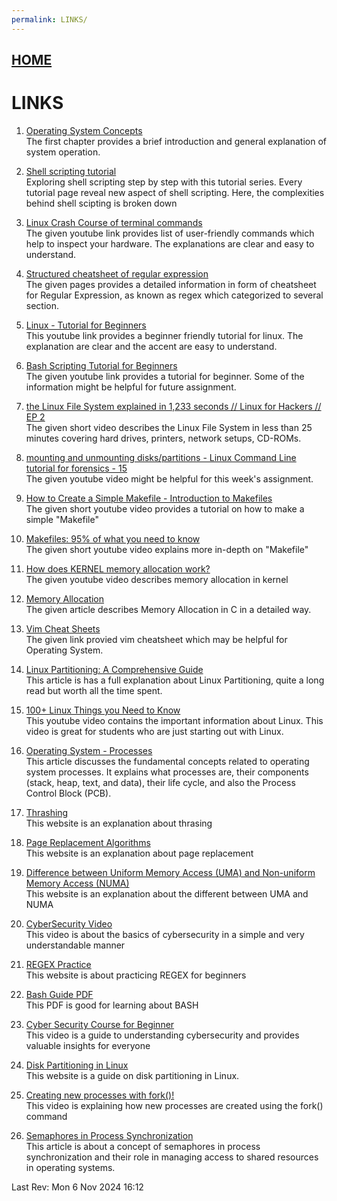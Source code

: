```yaml
---
permalink: LINKS/
---
```

## [HOME](../)
# LINKS

1. [Operating System Concepts](https://www.os-book.com/OS10/slide-dir/)<br>
The first chapter provides a brief introduction and general explanation of system operation.

2. [Shell scripting tutorial](https://www.shellscript.sh/)<br>
Exploring shell scripting step by step with this tutorial series. Every tutorial page reveal new aspect of shell scripting. Here, the complexities behind shell scipting is broken down

3. [Linux Crash Course of terminal commands](https://www.youtube.com/watch?v=oGyJr-iUwt8)<br>
The given youtube link provides list of user-friendly commands which help to inspect your hardware. The explanations are clear and easy to understand.

4. [Structured cheatsheet of regular expression](https://cheatography.com/davechild/cheat-sheets/regular-expressions/)<br>
The given pages provides a detailed information in form of cheatsheet for Regular Expression, as known as regex which categorized to several section.

5. [Linux - Tutorial for Beginners ](https://www.youtube.com/watch?v=BMGixkvJ-6w)<br>
This youtube link provides a beginner friendly tutorial for linux. The explanation are clear and the accent are easy to understand.

6. [Bash Scripting Tutorial for Beginners](https://www.youtube.com/watch?v=tK9Oc6AEnR4)<br>
The given youtube link provides a tutorial for beginner. Some of the information might be helpful for future assignment.

7. [the Linux File System explained in 1,233 seconds // Linux for Hackers // EP 2](https://www.youtube.com/watch?v=A3G-3hp88mo)<br>
The given short video describes the Linux File System in less than 25 minutes covering  hard drives, printers, network setups, CD-ROMs.

8. [mounting and unmounting disks/partitions - Linux Command Line tutorial for forensics - 15](https://www.youtube.com/watch?v=F-a_BBAGfkE)<br>
The given youtube video might be helpful for this week's assignment.

9. [How to Create a Simple Makefile - Introduction to Makefiles](https://www.youtube.com/watch?v=_r7i5X0rXJk)<br>
The given short youtube video provides a tutorial on how to make a simple "Makefile"

10. [Makefiles: 95% of what you need to know](https://www.youtube.com/watch?v=DtGrdB8wQ_8)<br>
The given short youtube video explains more in-depth on "Makefile"

11. [How does KERNEL memory allocation work?](https://www.youtube.com/watch?v=NC_qkXznvkg) <br>
The given youtube video describes memory allocation in kernel

12. [Memory Allocation](https://www.cs.uah.edu/~rcoleman/Common/C_Reference/MemoryAlloc.html) <br>
The given article describes Memory Allocation in C in a detailed way.

13. [Vim Cheat Sheets](https://vim.rtorr.com/) <br>
The given link provied vim cheatsheet which may be helpful for Operating System.

14. [Linux Partitioning: A Comprehensive Guide](https://harsh05.medium.com/linux-partitioning-a-comprehensive-guide-64b8618cb3f3#:~:text=Disk%20Partitioning%20is%20the%20process,partitions%20in%20the%20partition%20table.) <br>
  This article is has a full explanation about Linux Partitioning, quite a long read but worth all the time spent.

15. [100+ Linux Things you Need to Know](https://youtu.be/LKCVKw9CzFo?si=kh_yYsj057LV4vv0) <br>
 This youtube video contains the important information about Linux. This video is great for students who are just starting out with Linux.

16. [Operating System - Processes](https://www.tutorialspoint.com/operating_system/os_processes.htm)<br>
This article discusses the fundamental concepts related to operating system processes. It explains what processes are, their components (stack, heap, text, and data), their life cycle, and also the Process Control Block (PCB).

17. [Thrashing](https://www.geeksforgeeks.org/techniques-to-handle-thrashing/)<br>
This website is an explanation about thrasing

18. [Page Replacement Algorithms](https://www.geeksforgeeks.org/page-replacement-algorithms-in-operating-systems/)<br>
This website is an explanation about page replacement

19. [Difference between Uniform Memory Access (UMA) and Non-uniform Memory Access (NUMA)](https://www.geeksforgeeks.org/difference-between-uniform-memory-access-uma-and-non-uniform-memory-access-numa/)<br>
This website is an explanation about the different between UMA and NUMA

20. [CyberSecurity Video](https://youtu.be/U_P23SqJaDc?si=S1qs5ghj9-7kp2UG)<br>
This video is about the basics of cybersecurity in a simple and very understandable manner

21. [REGEX Practice](https://regexone.com/)<br>
This website is about  practicing REGEX for beginners

22. [Bash Guide PDF](https://tldp.org/LDP/abs/abs-guide.pdf)<br>
This PDF is good for learning about BASH

23. [Cyber Security Course for Beginner](https://youtu.be/U_P23SqJaDc?si=xRSWgV7YOIDSbQLT)<br>
This video is a guide to understanding cybersecurity and provides valuable insights for everyone

24. [Disk Partitioning in Linux](https://www.geeksforgeeks.org/disk-partitioning-in-linux/)<br>
This website is a guide on disk partitioning in Linux.

25. [Creating new processes with fork()!](https://youtu.be/ss1-REMJ9GA?si=KP-0zWE1SopTCGsX)<br>
This video is explaining how new processes are created using the fork() command

26. [Semaphores in Process Synchronization](https://www.geeksforgeeks.org/semaphores-in-process-synchronization/)<br>
This article is about a concept of semaphores in process synchronization and their role in managing access to shared resources in operating systems.

Last Rev: Mon 6 Nov 2024 16:12
